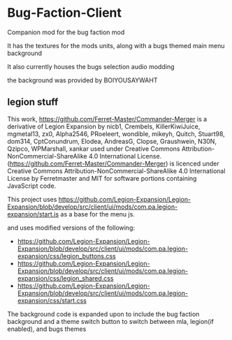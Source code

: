 # Bug-Faction-Client


Companion mod for the bug faction mod

It has the textures for the mods units, along with a bugs themed main menu background

It also currently houses the bugs selection audio modding

the background was provided by BOIYOUSAYWAHT

## legion stuff
This work, https://github.com/Ferret-Master/Commander-Merger is a derivative of Legion Expansion by nicb1, Crembels, KillerKiwiJuice, mgmetal13, zx0, Alpha2546, PRoeleert, wondible, mikeyh, Quitch, Stuart98, dom314, CptConundrum, Elodea, AndreasG, Clopse, Graushwein, N30N, Qzipco, WPMarshall, xankar used under Creative Commons Attribution-NonCommercial-ShareAlike 4.0 International License.(https://github.com/Ferret-Master/Commander-Merger) is licenced under Creative Commons Attribution-NonCommercial-ShareAlike 4.0 International License by Ferretmaster and MIT for software portions containing JavaScript code.

This project uses https://github.com/Legion-Expansion/Legion-Expansion/blob/develop/src/client/ui/mods/com.pa.legion-expansion/start.js as a base for the menu js.

and uses modified versions of the following:
 - https://github.com/Legion-Expansion/Legion-Expansion/blob/develop/src/client/ui/mods/com.pa.legion-expansion/css/legion_buttons.css
 - https://github.com/Legion-Expansion/Legion-Expansion/blob/develop/src/client/ui/mods/com.pa.legion-expansion/css/legion_shared.css
 - https://github.com/Legion-Expansion/Legion-Expansion/blob/develop/src/client/ui/mods/com.pa.legion-expansion/css/start.css

The background code is expanded upon to include the bug faction background and a theme switch button to switch between mla, legion(if enabled), and bugs themes
